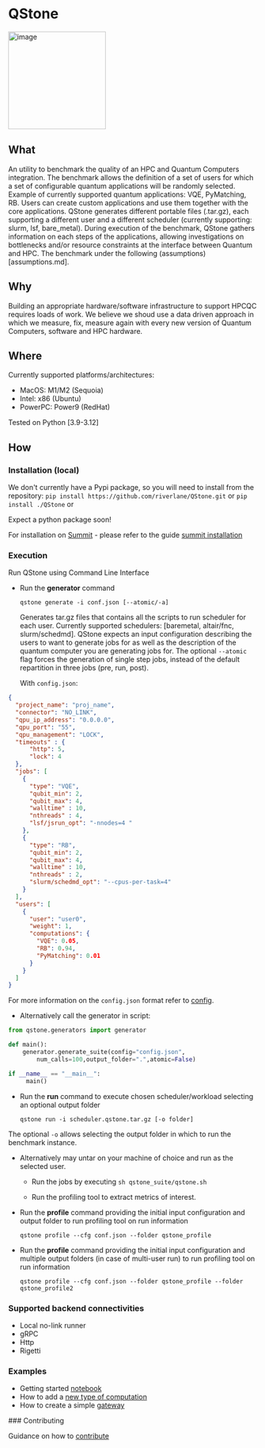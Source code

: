 # QStone

<img width="197" alt="image" src="qstone.png">

## What

An utility to benchmark the quality of an HPC and Quantum Computers integration. The benchmark allows the definition of a set of users for which a set of configurable quantum applications will be randomly selected. Example of currently supported quantum applications: VQE, PyMatching, RB. Users can create custom applications and use them together with the core applications.
QStone generates different portable files (.tar.gz), each supporting a different user and a different scheduler (currently supporting: slurm, lsf, bare_metal). During execution of the benchmark, QStone gathers information on each steps of the applications, allowing investigations on bottlenecks and/or resource constraints at the interface between Quantum and HPC.
The benchmark under the following (assumptions)[assumptions.md].

## Why

Building an appropriate hardware/software infrastructure to support HPCQC requires
loads of work. We believe we shoud use a data driven approach in which we measure, fix, measure again with every new version of Quantum Computers, software and HPC hardware.

## Where

Currently supported platforms/architectures:

- MacOS: M1/M2 (Sequoia)
- Intel: x86 (Ubuntu)
- PowerPC: Power9 (RedHat)

Tested on Python [3.9-3.12]

## How

### Installation (local)

We don't currently have a Pypi package, so you will need to install from the repository:
`pip install https://github.com/riverlane/QStone.git` or
`pip install ./QStone` or

Expect a python package soon!

For installation on [Summit](https://www.olcf.ornl.gov/summit/) - please refer to the guide [summit installation](summit.md)

### Execution

Run QStone using Command Line Interface

- Run the **generator** command

    ```qstone generate -i conf.json [--atomic/-a]```

    Generates tar.gz files that contains all the scripts to run scheduler for each user. Currently supported schedulers: [baremetal, altair/fnc, slurm/schedmd]. QStone expects an input configuration describing the users to want to generate jobs for as well as the description of the quantum computer you are generating jobs for. The optional `--atomic` flag forces the generation of single step jobs, instead of the default repartition in three jobs (pre, run, post).

    With `config.json`:

```json
{
  "project_name": "proj_name",
  "connector": "NO_LINK",
  "qpu_ip_address": "0.0.0.0",
  "qpu_port": "55",
  "qpu_management": "LOCK",
  "timeouts" : {
      "http": 5,
      "lock": 4
  },
  "jobs": [
    {
      "type": "VQE",
      "qubit_min": 2,
      "qubit_max": 4,
      "walltime" : 10,
      "nthreads" : 4,
      "lsf/jsrun_opt": "-nnodes=4 "
    },
    {
      "type": "RB",
      "qubit_min": 2,
      "qubit_max": 4,
      "walltime" : 10,
      "nthreads" : 2,
      "slurm/schedmd_opt": "--cpus-per-task=4"
    }
  ],
  "users": [
    {
      "user": "user0",
      "weight": 1,
      "computations": {
        "VQE": 0.05,
        "RB": 0.94,
        "PyMatching": 0.01
      }
    }
  ]
}
```

For more information on the `config.json` format refer to [config](config_json.md).

- Alternatively call the generator in script:

```python
from qstone.generators import generator

def main():
    generator.generate_suite(config="config.json",
        num_calls=100,output_folder=".",atomic=False)

if __name__ == "__main__":
     main()
```


-  Run the **run** command to execute chosen scheduler/workload selecting an optional output folder

    ```qstone run -i scheduler.qstone.tar.gz [-o folder]```

The optional `-o` allows selecting the output folder in which to run the benchmark instance.

- Alternatively may untar on your machine of choice and run as the selected user.

    - Run the jobs by executing `sh qstone_suite/qstone.sh`

    - Run the profiling tool to extract metrics of interest. 

-  Run the **profile** command providing the initial input configuration and output folder to run profiling tool on run information

    ```qstone profile --cfg conf.json --folder qstone_profile```

-  Run the **profile** command providing the initial input configuration and multiple output folders (in case of multi-user run) to run profiling tool on run information

    ```qstone profile --cfg conf.json --folder qstone_profile --folder qstone_profile2```


### Supported backend connectivities

- Local no-link runner
- gRPC
- Http
- Rigetti

### Examples

- Getting started [notebook](examples/running/getting_started.ipynb)
- How to add a [new type of computation](examples/adding/computation/README.md)
- How to create a simple [gateway](examples/node/README.md)

### Contributing

Guidance on how to [contribute](Contribute.md)


